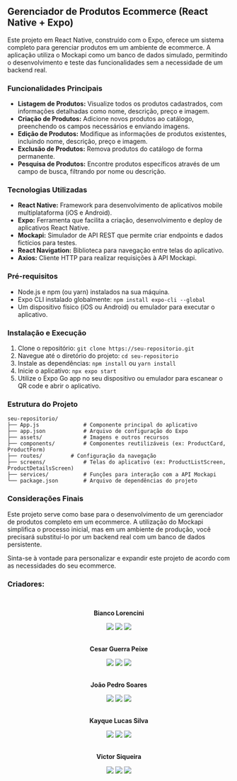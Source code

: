 ## Gerenciador de Produtos Ecommerce (React Native + Expo)

Este projeto em React Native, construído com o Expo, oferece um sistema completo para gerenciar produtos em um ambiente de ecommerce. A aplicação utiliza o Mockapi como um banco de dados simulado, permitindo o desenvolvimento e teste das funcionalidades sem a necessidade de um backend real.

### Funcionalidades Principais

* **Listagem de Produtos:** Visualize todos os produtos cadastrados, com informações detalhadas como nome, descrição, preço e imagem.
* **Criação de Produtos:** Adicione novos produtos ao catálogo, preenchendo os campos necessários e enviando imagens.
* **Edição de Produtos:** Modifique as informações de produtos existentes, incluindo nome, descrição, preço e imagem.
* **Exclusão de Produtos:** Remova produtos do catálogo de forma permanente.
* **Pesquisa de Produtos:** Encontre produtos específicos através de um campo de busca, filtrando por nome ou descrição.

### Tecnologias Utilizadas

* **React Native:** Framework para desenvolvimento de aplicativos mobile multiplataforma (iOS e Android).
* **Expo:** Ferramenta que facilita a criação, desenvolvimento e deploy de aplicativos React Native.
* **Mockapi:** Simulador de API REST que permite criar endpoints e dados fictícios para testes.
* **React Navigation:** Biblioteca para navegação entre telas do aplicativo.
* **Axios:** Cliente HTTP para realizar requisições à API Mockapi.

### Pré-requisitos

* Node.js e npm (ou yarn) instalados na sua máquina.
* Expo CLI instalado globalmente: `npm install expo-cli --global`
* Um dispositivo físico (iOS ou Android) ou emulador para executar o aplicativo.

### Instalação e Execução

1. Clone o repositório: `git clone https://seu-repositorio.git`
2. Navegue até o diretório do projeto: `cd seu-repositorio`
3. Instale as dependências: `npm install` ou `yarn install`
4. Inicie o aplicativo: `npx expo start`
5. Utilize o Expo Go app no seu dispositivo ou emulador para escanear o QR code e abrir o aplicativo.

### Estrutura do Projeto

```
seu-repositorio/
├── App.js              # Componente principal do aplicativo
├── app.json            # Arquivo de configuração do Expo
├── assets/             # Imagens e outros recursos
├── components/         # Componentes reutilizáveis (ex: ProductCard, ProductForm)
├── routes/         # Configuração da navegação
├── screens/            # Telas do aplicativo (ex: ProductListScreen, ProductDetailsScreen)
├── services/           # Funções para interação com a API Mockapi
└── package.json        # Arquivo de dependências do projeto
```

### Considerações Finais

Este projeto serve como base para o desenvolvimento de um gerenciador de produtos completo em um ecommerce. A utilização do Mockapi simplifica o processo inicial, mas em um ambiente de produção, você precisará substituí-lo por um backend real com um banco de dados persistente.

Sinta-se à vontade para personalizar e expandir este projeto de acordo com as necessidades do seu ecommerce.

### Criadores:

<center><br>

**Bianco Lorencini**
<div>
<a href="https://www.instagram.com/biancodanilolorencini/" target="_blank"><img loading="lazy" src="https://img.shields.io/badge/-Instagram-%23E4405F?style=for-the-badge&logo=instagram&logoColor=white" target="_blank"></a>
<a href = "mailto:arthnilo@gmail.com"><img loading="lazy" src="https://img.shields.io/badge/Gmail-D14836?style=for-the-badge&logo=gmail&logoColor=white" target="_blank"></a>
<a href="https://www.linkedin.com/in/bianco-lorencini/" target="_blank"><img loading="lazy" src="https://img.shields.io/badge/-LinkedIn-%230077B5?style=for-the-badge&logo=linkedin&logoColor=white" target="_blank"></a>   
</div><br>

**Cesar Guerra Peixe**
<div>
<a href="https://www.instagram.com/dali.cesar/)" target="_blank"><img loading="lazy" src="https://img.shields.io/badge/-Instagram-%23E4405F?style=for-the-badge&logo=instagram&logoColor=white" target="_blank"></a>
<a href = "mailto:contato@cesargpmuller@gmail.com"><img loading="lazy" src="https://img.shields.io/badge/Gmail-D14836?style=for-the-badge&logo=gmail&logoColor=white" target="_blank"></a>
<a href="https://www.linkedin.com/in/cesarguerrapeixe/" target="_blank"><img loading="lazy" src="https://img.shields.io/badge/-LinkedIn-%230077B5?style=for-the-badge&logo=linkedin&logoColor=white" target="_blank"></a>   
</div><br>

**João Pedro Soares**
<div>
<a href="https://www.instagram.com/ppzovsky/" target="_blank"><img loading="lazy" src="https://img.shields.io/badge/-Instagram-%23E4405F?style=for-the-badge&logo=instagram&logoColor=white" target="_blank"></a>
<a href = "mailto:contato@joaopedrosoaresdebrito@gmail.com"><img loading="lazy" src="https://img.shields.io/badge/Gmail-D14836?style=for-the-badge&logo=gmail&logoColor=white" target="_blank"></a>
<a href="https://www.linkedin.com/in/jo%C3%A3o-pedro-soares-164964236/" target="_blank"><img loading="lazy" src="https://img.shields.io/badge/-LinkedIn-%230077B5?style=for-the-badge&logo=linkedin&logoColor=white" target="_blank"></a>   
</div><br>

**Kayque Lucas Silva**
<div>
<a href="https://www.instagram.com/kayque_lucas1/" target="_blank"><img loading="lazy" src="https://img.shields.io/badge/-Instagram-%23E4405F?style=for-the-badge&logo=instagram&logoColor=white" target="_blank"></a>
<a href = "mailto:kayquelucassilvaneves@gmail.com"><img loading="lazy" src="https://img.shields.io/badge/Gmail-D14836?style=for-the-badge&logo=gmail&logoColor=white" target="_blank"></a>
<a href="https://www.linkedin.com/in/kayque-lucas-dev/" target="_blank"><img loading="lazy" src="https://img.shields.io/badge/-LinkedIn-%230077B5?style=for-the-badge&logo=linkedin&logoColor=white" target="_blank"></a>   
</div><br>

**Victor Siqueira**
<div>
<a href="https://www.instagram.com/victor.siqueira777/" target="_blank"><img loading="lazy" src="https://img.shields.io/badge/-Instagram-%23E4405F?style=for-the-badge&logo=instagram&logoColor=white" target="_blank"></a>
<a href = "mailto:vg_siqueira@hotmail.com"><img loading="lazy" src="https://img.shields.io/badge/Gmail-D14836?style=for-the-badge&logo=gmail&logoColor=white" target="_blank"></a>
<a href="https://www.linkedin.com/in/victor-g-siqueira/" target="_blank"><img loading="lazy" src="https://img.shields.io/badge/-LinkedIn-%230077B5?style=for-the-badge&logo=linkedin&logoColor=white" target="_blank"></a>   
</div><br>
